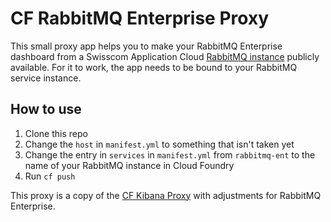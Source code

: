 # CF RabbitMQ Enterprise Proxy

This small proxy app helps you to make your RabbitMQ Enterprise dashboard from a Swisscom Application Cloud [RabbitMQ instance](https://docs.developer.swisscom.com/service-offerings/rabbitmqent.html) publicly available. For it to work, the app needs to be bound to your RabbitMQ service instance.

## How to use

1. Clone this repo
1. Change the `host` in `manifest.yml` to something that isn't taken yet
1. Change the entry in `services` in `manifest.yml` from `rabbitmq-ent` to the name of your RabbitMQ instance in Cloud Foundry
1. Run `cf push`

This proxy is a copy of the [CF Kibana Proxy](https://github.com/swisscom/cf-kibana-proxy) with adjustments for RabbitMQ Enterprise. 
